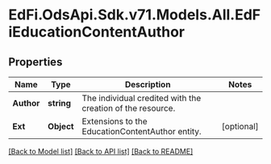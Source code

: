 # EdFi.OdsApi.Sdk.v71.Models.All.EdFiEducationContentAuthor

## Properties

Name | Type | Description | Notes
------------ | ------------- | ------------- | -------------
**Author** | **string** | The individual credited with the creation of the resource. | 
**Ext** | **Object** | Extensions to the EducationContentAuthor entity. | [optional] 

[[Back to Model list]](../../README.md#documentation-for-models) [[Back to API list]](../../README.md#documentation-for-api-endpoints) [[Back to README]](../../README.md)

